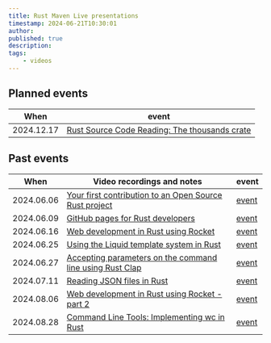 ```yaml
---
title: Rust Maven Live presentations
timestamp: 2024-06-21T10:30:01
author:
published: true
description:
tags:
    - videos
---
```


## Planned events

| When       | event                                                                                                            |
| ---------- | ---------------------------------------------------------------------------------------------------------------- |
| 2024.12.17 | [Rust Source Code Reading: The thousands crate](https://www.meetup.com/code-mavens/events/304824684/)            |

## Past events

| When       | Video recordings and notes                                                                                            |  event                                                         |
| ---------- | --------------------------------------------------------------------------------------------------------------------- | -------------------------------------------------------------- |
| 2024.06.06 | [Your first contribution to an Open Source Rust project](/your-first-contribution-to-an-open-source-rust-project)     | [event](https://www.meetup.com/code-mavens/events/301156302/)  |
| 2024.06.09 | [GitHub pages for Rust developers](/github-pages-for-rust-developers)                                                 | [event](https://www.meetup.com/code-mavens/events/301215326/)  |
| 2024.06.16 | [Web development in Rust using Rocket](/web-development-in-rust-using-rocket)                                         | [event](https://www.meetup.com/code-mavens/events/301294669/)  |
| 2024.06.25 | [Using the Liquid template system in Rust](/using-the-liquid-template-system-in-rust)                                 | [event](https://www.meetup.com/code-mavens/events/301487547/)  |
| 2024.06.27 | [Accepting parameters on the command line using Rust Clap](/accepting-parameters-on-the-command-line-using-rust-clap) | [event](https://www.meetup.com/code-mavens/events/301506015/) |
| 2024.07.11 | [Reading JSON files in Rust](/reading-json-files-in-rust)                                                             | [event](https://www.meetup.com/code-mavens/events/301636580/)  |
| 2024.08.06 | [Web development in Rust using Rocket - part 2](/web-development-in-rust-using-rocket-building-a-job-board)           | [event](https://www.meetup.com/code-mavens/events/301736709/) |
| 2024.08.28 | [Command Line Tools: Implementing wc in Rust](/implementing-wc-in-rust)                                               | [event](https://www.meetup.com/code-mavens/events/302151487/)              |


